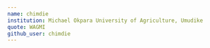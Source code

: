 ```yaml
---
name: chimdie
institution: Michael Okpara University of Agriculture, Umudike
quote: WAGMI
github_user: chimdie
---
```

